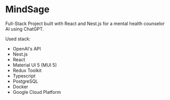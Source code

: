 # MindSage
Full-Stack Project built with React and Nest.js for a mental health counselor AI using ChatGPT.

Used stack:
- OpenAI's API
- Nest.js
- React
- Material UI 5 (MUI 5)
- Redux Toolkit
- Typescript
- PostgreSQL
- Docker
- Google Cloud Platform
